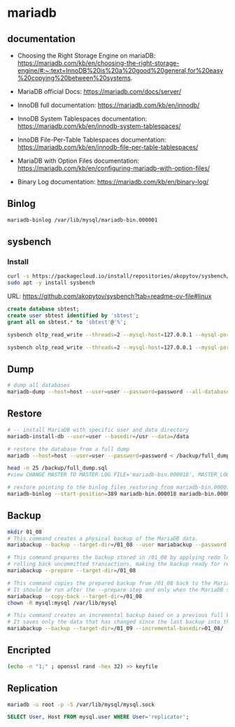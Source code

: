 # mariadb

## documentation

- Choosing the Right Storage Engine on mariaDB:
https://mariadb.com/kb/en/choosing-the-right-storage-engine/#:~:text=InnoDB%20is%20a%20good%20general,for%20easy%20copying%20between%20systems.


- MariaDB official Docs:
https://mariadb.com/docs/server/


- InnoDB full documentation:
https://mariadb.com/kb/en/innodb/


- InnoDB System Tablespaces documentation:
https://mariadb.com/kb/en/innodb-system-tablespaces/


- InnoDB File-Per-Table Tablespaces documentation:
https://mariadb.com/kb/en/innodb-file-per-table-tablespaces/


- MariaDB with Option Files documentation:
https://mariadb.com/kb/en/configuring-mariadb-with-option-files/


- Binary Log documentation:
https://mariadb.com/kb/en/binary-log/

## Binlog

```bash
mariadb-binlog /var/lib/mysql/mariadb-bin.000001
```

## sysbench

### Install

```bash
curl -s https://packagecloud.io/install/repositories/akopytov/sysbench/script.deb.sh | sudo bash
sudo apt -y install sysbench
```

URL: https://github.com/akopytov/sysbench?tab=readme-ov-file#linux

```sql
create database sbtest;
create user sbtest identified by 'sbtest';
grant all on sbtest.* to 'sbtest'@'%';
```

```bash
sysbench oltp_read_write --threads=2 --mysql-host=127.0.0.1 --mysql-port=3336 --mysql-user=sbtest --mysql-password=sbtest --tables=10 --table-size=100000 prepare

sysbench oltp_read_write --threads=2 --mysql-host=127.0.0.1 --mysql-port=3336 --mysql-user=sbtest --mysql-password=sbtest --tables=10 --table-size=100000 --report-interval=10 --time=20 run
```

## Dump

```bash
# dump all databases
mariadb-dump --host=host --user=user --password=password --all-databases --flush-host --single-transaction --master-data=1 --flush-privileges --quick --triggers --routines --events --hexa-blob > /backup/full_dump.sql
```

## Restore

```bash
# -- install MariaDB with specific user and data directory
mariadb-install-db --user=user --basedir=/usr --data=/data

# restore the database from a full dump
mariadb --host=host --user=user --password=password < /backup/full_dump.sql

head -n 25 /backup/full_dump.sql
#view CHANGE MASTER TO MASTER LOG FILE='mariadb-bin.000018', MASTER_LOG_POS=389

# restore pointing to the binlog files restoring from mariadb-bin.000018 and mariadb-bin.000019
mariadb-binlog --start-position=389 mariadb-bin.000018 mariadb-bin.000019 | mariadb -u root -p
```

## Backup

```bash
mkdir 01_08
# This command creates a physical backup of the MariaDB data.
mariabackup --backup --target-dir=/01_08 --user mariabackup --password 123456

# This command prepares the backup stored in /01_08 by applying redo logs and
# rolling back uncommitted transactions, making the backup ready for restoration
mariabackup --prepare --target-dir=/01_08

# This command copies the prepared backup from /01_08 back to the MariaDB data directory.
# It should be run after the --prepare step and only when the MariaDB server is stopped.
mariabackup --copy-back --target-dir=/01_08
chown -R mysql:mysql /var/lib/mysql

# This command creates an incremental backup based on a previous full backup stored in 01_08/.
# It saves only the data that has changed since the last backup into the /01_09 directory.
mariabackup --backup --target-dir=/01_09 --incremental-basedir=01_08/ --user mariabackup --password 123456
```

## Encripted

```bash
(echo -n "1;" ; openssl rand -hex 32) >> keyfile
```

## Replication

```bash
mariadb -u root -p -S /var/lib/mysql/mysql.sock
```

```sql
SELECT User, Host FROM mysql.user WHERE User='replicator';
```